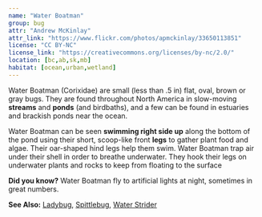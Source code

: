 ```yaml
---
name: "Water Boatman"
group: bug
attr: "Andrew McKinlay"
attr_link: "https://www.flickr.com/photos/apmckinlay/33650113851"
license: "CC BY-NC"
license_link: "https://creativecommons.org/licenses/by-nc/2.0/"
location: [bc,ab,sk,mb]
habitat: [ocean,urban,wetland]
---
```

Water Boatman (Corixidae) are small (less than .5 in) flat, oval, brown or gray bugs. They are found throughout North America in slow-moving **streams** and **ponds** (and birdbaths), and a few can be found in estuaries and brackish ponds near the ocean.

Water Boatman can be seen **swimming right side up** along the bottom of the pond using their short, scoop-like front **legs** to gather plant food and algae. Their oar-shaped hind legs help them swim. Water Boatman trap air under their shell in order to breathe underwater. They hook their legs on underwater plants and rocks to keep from floating to the surface

**Did you know?** Water Boatman fly to artificial lights at night, sometimes in great numbers.

<!-- generated, do not edit -->
**See Also:**
[Ladybug](/insects/ladybug/),
[Spittlebug](/insects/spitbug/),
[Water Strider](/insects/watstrid/)
